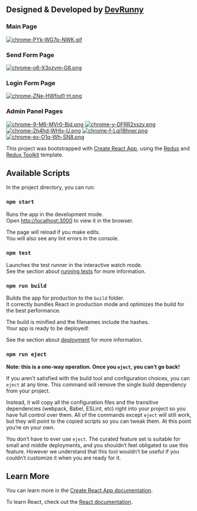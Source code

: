 ## Designed & Developed by [DevRunny](https://github.com/DevRunny)

### Main Page
[![chrome-PYk-WG7p-NWK.gif](https://i.postimg.cc/SRk5Xnj0/chrome-PYk-WG7p-NWK.gif)](https://postimg.cc/ftq5pTx5)

### Send Form Page
[![chrome-o6-X3ozym-G6.png](https://i.postimg.cc/q7SRsTdM/chrome-o6-X3ozym-G6.png)](https://postimg.cc/kVNqCL4k)

### Login Form Page
[![chrome-ZNe-HWfod1-H.png](https://i.postimg.cc/dQRSGftF/chrome-ZNe-HWfod1-H.png)](https://postimg.cc/pyTZHqFc)

### Admin Panel Pages
[![chrome-9-M6-MVr0-Bjd.png](https://i.postimg.cc/zDRHMmRm/chrome-9-M6-MVr0-Bjd.png)](https://postimg.cc/PNTqpR4K)
[![chrome-y-DFRR2xszy.png](https://i.postimg.cc/SKqGQSCz/chrome-y-DFRR2xszy.png)](https://postimg.cc/xXxmtSs0)
[![chrome-2h4hd-WHIy-U.png](https://i.postimg.cc/JhGjzst0/chrome-2h4hd-WHIy-U.png)](https://postimg.cc/yJCDfYmC)
[![chrome-f-Lqj18hner.png](https://i.postimg.cc/T3j4JHcg/chrome-f-Lqj18hner.png)](https://postimg.cc/683c9cgp)
[![chrome-ex-O1q-Wh-SN8.png](https://i.postimg.cc/qRnhNYn6/chrome-ex-O1q-Wh-SN8.png)](https://postimg.cc/CBhLtccw)


This project was bootstrapped with [Create React App](https://github.com/facebook/create-react-app), using the [Redux](https://redux.js.org/) and [Redux Toolkit](https://redux-toolkit.js.org/) template.

## Available Scripts

In the project directory, you can run:

### `npm start`

Runs the app in the development mode.<br />
Open [http://localhost:3000](http://localhost:3000) to view it in the browser.

The page will reload if you make edits.<br />
You will also see any lint errors in the console.

### `npm test`

Launches the test runner in the interactive watch mode.<br />
See the section about [running tests](https://facebook.github.io/create-react-app/docs/running-tests) for more information.

### `npm run build`

Builds the app for production to the `build` folder.<br />
It correctly bundles React in production mode and optimizes the build for the best performance.

The build is minified and the filenames include the hashes.<br />
Your app is ready to be deployed!

See the section about [deployment](https://facebook.github.io/create-react-app/docs/deployment) for more information.

### `npm run eject`

**Note: this is a one-way operation. Once you `eject`, you can’t go back!**

If you aren’t satisfied with the build tool and configuration choices, you can `eject` at any time. This command will remove the single build dependency from your project.

Instead, it will copy all the configuration files and the transitive dependencies (webpack, Babel, ESLint, etc) right into your project so you have full control over them. All of the commands except `eject` will still work, but they will point to the copied scripts so you can tweak them. At this point you’re on your own.

You don’t have to ever use `eject`. The curated feature set is suitable for small and middle deployments, and you shouldn’t feel obligated to use this feature. However we understand that this tool wouldn’t be useful if you couldn’t customize it when you are ready for it.

## Learn More

You can learn more in the [Create React App documentation](https://facebook.github.io/create-react-app/docs/getting-started).

To learn React, check out the [React documentation](https://reactjs.org/).
